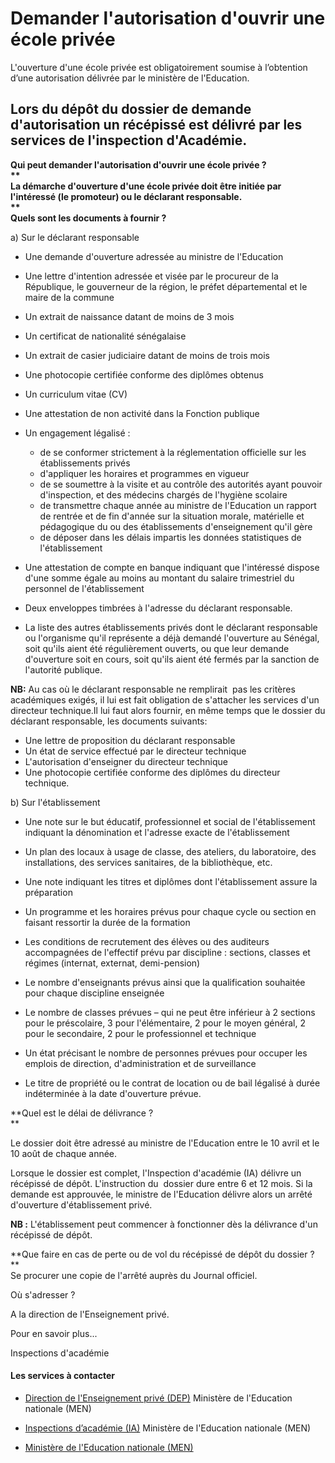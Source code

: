 # Demander l'autorisation d'ouvrir une école privée

L'ouverture d'une école privée est obligatoirement soumise à l’obtention d’une autorisation délivrée par le ministère de l'Education.  
  
Lors du dépôt du dossier de demande d'autorisation un récépissé est délivré par les services de l'inspection d'Académie.
-------------------------------------------------------------------------------------------------------------------------------------------------------------------------------------------------------------------------------------------------------------------

**Qui peut demander l'autorisation d'ouvrir une école privée ?  
**  
La démarche d'ouverture d'une école privée doit être initiée par l'intéressé (le promoteur) ou le déclarant responsable.  
**  
Quels sont les documents à fournir ?**

a) Sur le déclarant responsable

*   Une demande d'ouverture adressée au ministre de l'Education
*   Une lettre d'intention adressée et visée par le procureur de la République, le gouverneur de la région, le préfet départemental et le maire de la commune
*   Un extrait de naissance datant de moins de 3 mois  
    
*   Un certificat de nationalité sénégalaise
*   Un extrait de casier judiciaire datant de moins de trois mois
*   Une photocopie certifiée conforme des diplômes obtenus
*   Un curriculum vitae (CV)  
    
*   Une attestation de non activité dans la Fonction publique
*   Un engagement légalisé :  
    *   de se conformer strictement à la réglementation officielle sur les établissements privés
    *   d'appliquer les horaires et programmes en vigueur
    *   de se soumettre à la visite et au contrôle des autorités ayant pouvoir d'inspection, et des médecins chargés de l'hygiène scolaire
    *   de transmettre chaque année au ministre de l'Education un rapport de rentrée et de fin d'année sur la situation morale, matérielle et pédagogique du ou des établissements d'enseignement qu'il gère
    *   de déposer dans les délais impartis les données statistiques de l'établissement
*   Une attestation de compte en banque indiquant que l'intéressé dispose d'une somme égale au moins au montant du salaire trimestriel du personnel de l'établissement
*   Deux enveloppes timbrées à l'adresse du déclarant responsable.
*   La liste des autres établissements privés dont le déclarant responsable ou l'organisme qu'il représente a déjà demandé l'ouverture au Sénégal, soit qu'ils aient été régulièrement ouverts, ou que leur demande d'ouverture soit en cours, soit qu'ils aient été fermés par la sanction de l'autorité publique.  
    

**NB:** Au cas où le déclarant responsable ne remplirait  pas les critères académiques exigés, il lui est fait obligation de s'attacher les services d'un directeur technique.Il lui faut alors fournir, en même temps que le dossier du déclarant responsable, les documents suivants: 

*   Une lettre de proposition du déclarant responsable
*   Un état de service effectué par le directeur technique
*   L'autorisation d'enseigner du directeur technique
*   Une photocopie certifiée conforme des diplômes du directeur technique.  
    

b) Sur l'établissement  

*   Une note sur le but éducatif, professionnel et social de l'établissement indiquant la dénomination et l'adresse exacte de l'établissement  
    
*   Un plan des locaux à usage de classe, des ateliers, du laboratoire, des installations, des services sanitaires, de la bibliothèque, etc.
*   Une note indiquant les titres et diplômes dont l'établissement assure la préparation
*   Un programme et les horaires prévus pour chaque cycle ou section en faisant ressortir la durée de la formation  
    
*   Les conditions de recrutement des élèves ou des auditeurs accompagnées de l'effectif prévu par discipline : sections, classes et régimes (internat, externat, demi-pension)  
    
*   Le nombre d'enseignants prévus ainsi que la qualification souhaitée pour chaque discipline enseignée
*   Le nombre de classes prévues – qui ne peut être inférieur à 2 sections pour le préscolaire, 3 pour l'élémentaire, 2 pour le moyen général, 2 pour le secondaire, 2 pour le professionnel et technique
*   Un état précisant le nombre de personnes prévues pour occuper les emplois de direction, d'administration et de surveillance
*   Le titre de propriété ou le contrat de location ou de bail légalisé à durée indéterminée à la date d'ouverture prévue.

**Quel est le délai de délivrance ?  
**

Le dossier doit être adressé au ministre de l'Education entre le 10 avril et le 10 août de chaque année.

Lorsque le dossier est complet, l'Inspection d'académie (IA) délivre un récépissé de dépôt. L'instruction du  dossier dure entre 6 et 12 mois. Si la demande est approuvée, le ministre de l'Education délivre alors un arrêté d'ouverture d'établissement privé.  
  
**NB :** L'établissement peut commencer à fonctionner dès la délivrance d'un récépissé de dépôt.  
  
**Que faire en cas de perte ou de vol du récépissé de dépôt du dossier ?  
**  
Se procurer une copie de l'arrêté auprès du Journal officiel.  

Où s'adresser ?

A la direction de l'Enseignement privé.

Pour en savoir plus...

Inspections d'académie

#### Les services à contacter

*   [Direction de l'Enseignement privé (DEP)](../../../services/direction-de-lenseignement-prive-dep.md) Ministère de l'Education nationale (MEN)  
    
*   [Inspections d’académie (IA)](../../../services/inspections-dacademie-ia.md) Ministère de l'Education nationale (MEN)  
    
*   [Ministère de l'Education nationale (MEN)](../../../services/ministere-de-leducation-nationale-men.md)